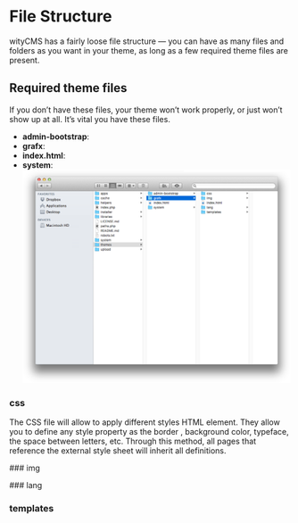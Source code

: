 # File Structure

wityCMS has a fairly loose file structure — you can have as many files and folders as you want in your theme, as long as a few required theme files are present.

## Required theme files
If you don’t have these files, your theme won’t work properly, or just won’t show up at all. It’s vital you have these files.

* **admin-bootstrap**:
* **grafx**:
* **index.html**:
* **system**:
![](02-witycms-folders-theme.png)
### css

The CSS file will allow to apply different styles HTML element.
They allow you to define any style property as the border , background color, typeface, the space between letters, etc. 
Through this method, all pages that reference the external style sheet will inherit all definitions.


### img 



### lang 

### templates
